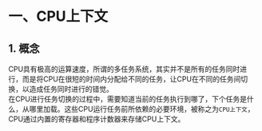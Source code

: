 # 一、CPU上下文  
## 1. 概念  
CPU具有极高的运算速度，所谓的多任务系统，其实并不是所有的任务同时进行，而是将CPU在很短的时间内分配给不同的任务，让CPU在不同的任务间切换，以造成任务同时进行的错觉。  
在CPU进行任务切换的过程中，需要知道当前的任务执行到哪了，下个任务是什么，从哪里加载。这些CPU运行任务前所依赖的必要环境，被称之为```CPU上下文```，CPU通过内置的寄存器和程序计数器来存储CPU上下文。  

